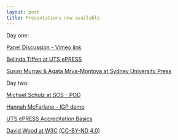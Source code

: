 ```yaml
---
layout: post
title: Presentations now available
---
```


Day one:

[Panel Discussion - Vimeo link](https://vimeo.com/229812407)

[Belinda Tiffen at UTS ePRESS](CAULPublishing-X.github.io/ePRESS_presentation_2017.pdf)

[Susan Murray & Agata Mrva-Montoya at Sydney University Press](CAULPublishing-X.github.io/CAULX2017SydneyUniversityPress.pdf)





Day two:

[Michael Schulz at SOS - POD](https://github.com/CAULPublishing-x/CAULPublishing-X.github.io/raw/master/POD_talk_2017.pdf)

[Hannah McFarlane - IGP demo](https://github.com/CAULPublishing-x/CAULPublishing-X.github.io/raw/master/McFarlane_IGP.pdf)

[UTS ePRESS Accreditation Basics](https://github.com/CAULPublishing-x/CAULPublishing-X.github.io/raw/master/UTSePRESS_Accreditation.pdf)

[David Wood at W3C](https://prototypo.github.io/2017/CAUL-20170712/slides/index.html)   [(CC-BY-ND 4.0)](http://creativecommons.org/licenses/by-nd/4.0/)



